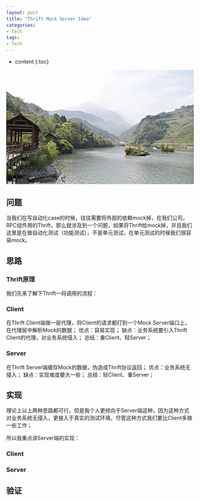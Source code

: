 ```yaml
---
layout: post
title: "Thrift Mock Server Idea"
categories: 
- Tech
tags:
- Tech
---
```


* content
{:toc}

![未来](/css/pics/2017-book-list.jpg)

## 问题
当我们在写自动化case的时候，往往需要将外部的依赖mock掉，在我们公司，RPC组件用的Thrift，那么就涉及到一个问题，如果将Thrift给mock掉，并且我们这里是在做自动化测试（功能测试），不是单元测试，在单元测试的时候我们很容易mock。

## 思路

### Thrift原理
我们先来了解下Thrift一将调用的流程：

### Client
在Thrift Client端做一层代理，将Client的请求都打到一个Mock Server端口上，在代理层中解析Mock的数据；
优点：容易实现；
缺点：业务系统要引入Thrift Client的代理，对业务系统侵入；
总结：重Client、轻Server；

### Server
在Thrift Server端缓存Mock的数据，伪造成Thrift协议返回；
优点：业务系统无侵入；
缺点：实现难度要大一些；
总结：轻Client、重Server；

## 实现
理论上以上两种思路都可行，但是我个人更倾向于Server端这种，因为这种方式对业务系统无侵入，更接入于真实的测试环境，尽管这种方式我们要比Client多做一些工作；

所以我重点讲Server端的实现：

### Client

### Server


## 验证


